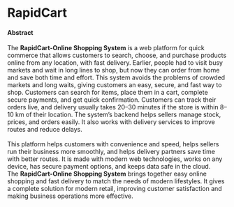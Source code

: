 # RapidCart
<h4><b>Abstract</b></h4>
The <b>RapidCart-Online Shopping System</b> is a web platform for quick commerce that allows
customers to search, choose, and purchase products online from any location, with fast
delivery. Earlier, people had to visit busy markets and wait in long lines to shop, but now
they can order from home and save both time and effort. This system avoids the problems of
crowded markets and long waits, giving customers an easy, secure, and fast way to shop.
Customers can search for items, place them in a cart, complete secure payments, and get
quick confirmation. Customers can track their orders live, and delivery usually takes 20–30
minutes if the store is within 8–10 km of their location. The system’s backend helps sellers
manage stock, prices, and orders easily. It also works with delivery services to improve
routes and reduce delays.<br><br>
This platform helps customers with convenience and speed, helps sellers run their business
more smoothly, and helps delivery partners save time with better routes. It is made with
modern web technologies, works on any device, has secure payment options, and keeps data
safe in the cloud.<br>
The <b>RapidCart-Online Shopping System</b> brings together easy online shopping and fast
delivery to match the needs of modern lifestyles. It gives a complete solution for modern
retail, improving customer satisfaction and making business operations more effective.
